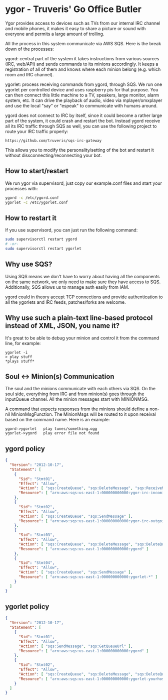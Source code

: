 # ygor - Truveris' Go Office Butler

Ygor provides access to devices such as TVs from our internal IRC channel and
mobile phones, it makes it easy to share a picture or sound with everyone and
permits a large amount of trolling.

All the process in this system communicate via AWS SQS. Here is the break down
of the processes:

  ygord: central part of the system it takes instructions from various sources
         (IRC, web/API) and sends commands to its minions accordingly. It keeps
	 a registration of all of them and knows where each minion belong (e.g.
	 which room and IRC channel).

  ygorlet: process receiving commands from ygord, through SQS. We run one
	 ygorlet per controlled device and uses raspberry pis for that purpose.
	 You can then connect this little machine to a TV, speakers, large
	 monitor, alarm system, etc. It can drive the playback of audio, video
	 via mplayer/omxplayer and use the local "say" or "espeak" to
	 communicate with humans around.

ygord does not connect to IRC by itself, since it could become a rather large
part of the system, it could crash and restart the bot. Instead ygord receive
all its IRC traffic through SQS as well, you can use the following project to
route your IRC traffic properly:

	https://github.com/truveris/sqs-irc-gateway

This allows you to modify the personality/setting of the bot and restart it
without dissconnecting/reconnecting your bot.


## How to start/restart
We run ygor via supervisord, just copy our example.conf files and start your
processes with:

```sh
ygord -c /etc/ygord.conf
ygorlet -c /etc/ygorlet.conf
```


## How to restart it
If you use supervisord, you can just run the following command:

```sh
sudo supervisorctl restart ygord
# -or-
sudo supervisorctl restart ygorlet
```


## Why use SQS?
Using SQS means we don't have to worry about having all the components on the
same network, we only need to make sure they have access to SQS. Additionally,
SQS allows us to manage auth easily from IAM.

ygord could in theory accept TCP connections and provide authentication to all
the ygorlets and IRC feeds, patches/forks are welcome.


## Why use such a plain-text line-based protocol instead of XML, JSON, you name it?
It's great to be able to debug your minion and control it from the command
line, for example:

    ygorlet -i
    > play stuff
    *plays stuff*


## Soul <-> Minion(s) Communication
The soul and the minions communicate with each others via SQS. On the soul
side, everything from IRC and from minion(s) goes through the inputQueue
channel. All the minion messages start with MINIONMSG.

A command that expects responses from the minions should define a non-nil
MinionMsgFunction. The MinionMsgs will be routed to it upon receival based
on the command name. Here is an example:

    ygord->ygorlet   play tunes/something.ogg
    ygorlet->ygord   play error file not found


## ygord policy
```json
{
  "Version": "2012-10-17",
  "Statement": [
    {
      "Sid": "Stmt01",
      "Effect": "Allow",
      "Action": [ "sqs:CreateQueue", "sqs:DeleteMessage", "sqs:ReceiveMessage" ],
      "Resource": [ "arn:aws:sqs:us-east-1:000000000000:ygor-irc-incoming" ]
    },
    {
      "Sid": "Stmt02",
      "Effect": "Allow",
      "Action": [ "sqs:CreateQueue", "sqs:SendMessage" ],
      "Resource": [ "arn:aws:sqs:us-east-1:000000000000:ygor-irc-outgoing" ]
    },
    {
      "Sid": "Stmt03",
      "Effect": "Allow",
      "Action": [ "sqs:CreateQueue", "sqs:DeleteMessage", "sqs:DeleteQueue", "sqs:ReceiveMessage" ],
      "Resource": [ "arn:aws:sqs:us-east-1:000000000000:ygord" ]
    },
    {
      "Sid": "Stmt04",
      "Effect": "Allow",
      "Action": [ "sqs:CreateQueue", "sqs:SendMessage" ],
      "Resource": [ "arn:aws:sqs:us-east-1:000000000000:ygorlet-*" ]
    }
  ]
}
```


## ygorlet policy
```json
{
  "Version": "2012-10-17",
  "Statement": [
    {
      "Sid": "Stmt01",
      "Effect": "Allow",
      "Action": [ "sqs:SendMessage", "sqs:GetQueueUrl" ],
      "Resource": [ "arn:aws:sqs:us-east-1:000000000000:ygord" ]
    },
    {
      "Sid": "Stmt02",
      "Effect": "Allow",
      "Action": [ "sqs:CreateQueue", "sqs:DeleteMessage", "sqs:DeleteQueue", "sqs:ReceiveMessage" ],
      "Resource": [ "arn:aws:sqs:us-east-1:000000000000:ygorlet-yourhost" ]
    }
  ]
}
```
